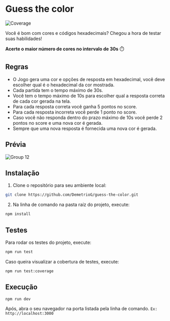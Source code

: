 # Guess the color
![Coverage](https://img.shields.io/badge/coverage-97%25-%2344cc11.svg)

Você é bom com cores e códigos hexadecimais? Chegou a hora de testar suas habilidades!

<strong>Acerte o maior número de cores no intervalo de 30s</strong> ⏱️

## Regras
- O Jogo gera uma cor e opções de resposta em hexadecimal, você deve escolher qual é o hexadecimal da cor mostrada.
- Cada partida tem o tempo máximo de 30s.
- Você tem o tempo máximo de 10s para escolher qual a resposta correta de cada cor gerada na tela.
- Para cada resposta correta você ganha 5 pontos no score.
- Para cada resposta incorreta você perde 1 ponto no score.
- Caso você não responda dentro do prazo máximo de 10s você perde 2 pontos no score e uma nova cor é gerada.
- Sempre que uma nova resposta é fornecida uma nova cor é gerada.

## Prévia
![Group 12](https://github.com/DemetrioG/guess-the-color/assets/79758394/9e0d68bb-e25f-4cd7-bc5f-c9a3d5dc8b48)

## Instalação

1. Clone o repositório para seu ambiente local:
```bash
git clone https://github.com/DemetrioG/guess-the-color.git
```

2. Na linha de comando na pasta raíz do projeto, execute:
```bash
npm install
```

## Testes

Para rodar os testes do projeto, execute:
```bash
npm run test
```

Caso queira visualizar a cobertura de testes, execute:
```bash
npm run test:coverage
```

## Execução

```bash
npm run dev
```

Após, abra o seu navegador na porta listada pela linha de comando. `Ex: http://localhost:3000`
